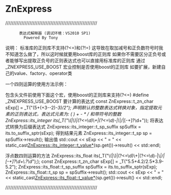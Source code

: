# ZnExpress
/////////////////////////////////////////////////////////

          表达式解释器 (调试环境：VS2010 SP1)
			Powered By Tony
			

  说明：
    标准库的正则库不支持(?<=)和(?!=) 
 	  这导致在取加减号和正负数符号时我不知道怎么做了，所以这时候就要用boost库的正则库
    如果你不需要区分正负号或者能够写出提取正负号的正则表达式也可以直接用标准库的正则库
    通过_ZNEXPRESS_USE_BOOST 宏业控制是否使用boost的正则库
    如要扩展，新建自己的value、factory、operator类


  一个四则运算的使用方法示例：
 
   包含头文件前使用下面这个宏，使用boost的正则库来支持(?<=)
 #define _ZNEXPRESS_USE_BOOST
   要计算的表达式
 const ZnExpress::t_zn_char sExp[] = _T("(5+(+3--2)*-3)/2");
   声明默认的整数表达式转换对象，指定提取元素的正则表达式，表达式元素为: ( ) + - * / 和带符号的整数
 ZnExpress::its_integer its(_T("\\(|\\)|(?<=\\d)\\+|(?<=\\d)-|\\*|/|[-+]?\\d+"));
   将表达式转换为后缀表达式
 ZnExpress::its_integer::t_sp_suffix spSuffix = its.to_suffix_sptr(sExp);
   得到结果元素
 ZnExpress::its_integer::t_sp sp = spSuffix->result();
   输出值
 std::cout << sExp << " = " << static_cast<ZnExpress::its_integer::t_value*>(sp.get())->result() << std::endl;

  浮点数四则运算的方法
 ZnExpress::its_float its(_T("\\(|\\)|(?<=\\d)\\+|(?<=\\d)-|\\*|/|[-+]?\\d+\\.?\\d*"););
 const ZnExpress::t_zn_char sExp[] = _T("5.5+4.2/2.5*3.9-5.2");
 ZnExpress::its_float::t_sp_suffix spSuffix = its.to_suffix_sptr(sExp);
 ZnExpress::its_float::t_sp sp = spSuffix->result();
 std::cout << sExp << " = " << static_cast<ZnExpress::its_float::t_value*>(sp.get())->result() << std::endl;

/////////////////////////////////////////////////////////
